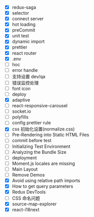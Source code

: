 - [x] redux-saga
- [x] selector
- [x] connect server
- [x] hot loading
- [x] preCommit
- [x] unit test
- [x] dynamic import
- [x] prettier
- [x] react router
- [x] .env
- [ ] hoc
- [ ] error handle
- [ ] 支持设置 dev/qa
- [ ] 错误监控处理
- [ ] font icon
- [ ] deploy
- [x] adaptive
- [ ] react-responsive-carousel
- [ ] socket.io
- [ ] polyfills
- [ ] config prettier rule
- [x] css 初始化设置(normalize.css)
- [ ] Pre-Rendering into Static HTML Files
- [ ] commit before test
- [ ] Initializing Test Environment
- [ ] Analyzing the Bundle Size
- [ ] deployment
- [ ] Moment.js locales are missing
- [ ] Main Layout
- [ ] Remove Demos
- [x] Avoid using relative path imports
- [x] How to get query parameters
- [x] Redux DevTools
- [ ] CSS 命名问题
- [x] source-map-explorer
- [x] react-i18next
